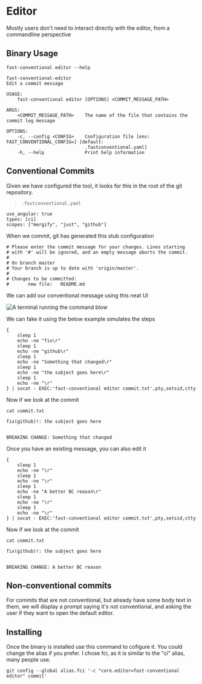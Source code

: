 # Editor

Mostly users don't need to interact directly with the editor, from a
commandline perspective

## Binary Usage

``` shell,script(name="help-editor",expected_exit_code=0)
fast-conventional editor --help
```

``` text,verify(script_name="help-editor",stream=stdout)
fast-conventional-editor 
Edit a commit message

USAGE:
    fast-conventional editor [OPTIONS] <COMMIT_MESSAGE_PATH>

ARGS:
    <COMMIT_MESSAGE_PATH>    The name of the file that contains the commit log message

OPTIONS:
    -c, --config <CONFIG>    Configuration file [env: FAST_CONVENTIONAL_CONFIG=] [default:
                             .fastconventional.yaml]
    -h, --help               Print help information
```

## Conventional Commits

Given we have configured the tool, it looks for this in the root of the
git repository.

> `.fastconventional.yaml`

``` yaml,file(path=".fastconventional.yaml")
use_angular: true
types: [ci]
scopes: ["mergify", "just", "github"]
```

When we commit, git has generated this stub configuration

``` text,file(path="commit.txt")
# Please enter the commit message for your changes. Lines starting
# with '#' will be ignored, and an empty message aborts the commit.
#
# On branch master
# Your branch is up to date with 'origin/master'.
#
# Changes to be committed:
#       new file:   README.md
```

We can add our conventional message using this neat UI

![A terminal running the command
blow](../demo.gif "A demo of the app running")

We can fake it using the below example simulates the steps

``` shell,script(name="full")
{
    sleep 1
    echo -ne "fix\r"
    sleep 1
    echo -ne "github\r"
    sleep 1
    echo -ne "Something that changed\r"
    sleep 1
    echo -ne "the subject goes here\r"
    sleep 1
    echo -ne "\r"
} | socat - EXEC:'fast-conventional editor commit.txt',pty,setsid,ctty
```

Now if we look at the commit

``` shell,script(name="cat-file")
cat commit.txt
```

``` text,verify(name="cat-file")
fix(github)!: the subject goes here


BREAKING CHANGE: Something that changed
```

Once you have an existing message, you can also edit it

``` shell,script(name="editing")
{
    sleep 1
    echo -ne "\r"
    sleep 1
    echo -ne "\r"
    sleep 1
    echo -ne "A better BC reason\r"
    sleep 1
    echo -ne "\r"
    sleep 1
    echo -ne "\r"
} | socat - EXEC:'fast-conventional editor commit.txt',pty,setsid,ctty
```

Now if we look at the commit

``` shell,script(name="cat-edited-file")
cat commit.txt
```

``` text,verify(name="cat-edited-file")
fix(github)!: the subject goes here


BREAKING CHANGE: A better BC reason
```

## Non-conventional commits

For commits that are not conventional, but already have some body text
in them, we will display a prompt saying it's not conventional, and
asking the user if they want to open the default editor.

## Installing

Once the binary is installed use this command to cofigure it. You could
change the alias if you prefer. I chose fci, as it is similar to the
"ci" alias, many people use.

``` shell,skip()
git config --global alias.fci '-c "core.editor=fast-conventional editor" commit'
```
